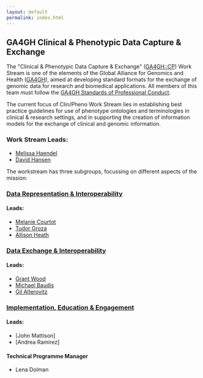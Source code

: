 ```yaml
---
layout: default
permalink: index.html
---
```


## GA4GH Clinical & Phenotypic Data Capture & Exchange

The "Clinical & Phenotypic Data Capture & Exchange" ([GA4GH::CP](http://ga4gh-cp.github.io)) Work Stream is one of the elements of the Global Alliance for Genomics and Health ([GA4GH](http://ga4gh.org)), aimed at developing standard formats for the exchange of genomic data for research and biomedical applications.  All members of this team must follow the [GA4GH Standards of Professional Conduct]( https://www.ga4gh.org/docs/GA4GH-Standards-for-Professional-Conduct_22-Jan-2018.pdf).

The current focus of Clin/Pheno Work Stream lies in establishing best practice guidelines for use of phenotype ontologies and terminologies in clinical & research settings, and in supporting the creation of information models for the exchange of clinical and genomic information.

### Work Stream Leads:

- [Melissa Haendel]()
- [David Hansen]()

The workstream has three subgroups, focussing on different aspects of the mission:

### [Data Representation & Interoperability](https://ga4gh-cp.github.io/representation.html)

#### Leads:

* [Melanie Courtot]()
* [Tudor Groza]()
* [Allison Heath]()

### [Data Exchange & Interoperability](https://ga4gh-cp.github.io/exchange.html)

#### Leads:

* [Grant Wood]()
* [Michael Baudis](http://www.imls.uzh.ch/en/research/baudis.html)
* [Gil Alterovitz]()

### [Implementation, Education & Engagement](https://ga4gh-cp.github.io/implementation.html)

#### Leads:

* [John Mattison]
* [Andrea Ramirez]

#### Technical Programme Manager

- Lena Dolman